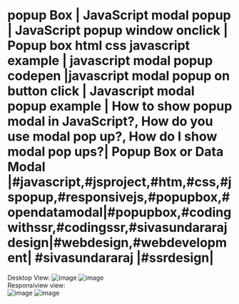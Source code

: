 # popup Box | JavaScript modal popup | JavaScript popup window onclick | Popup box html css javascript example | javascript modal popup codepen |javascript modal popup on button click | Javascript modal popup example | How to show popup modal in JavaScript?, How do you use modal pop up?, How do I show modal pop ups?| Popup Box or Data Modal |#javascript,#jsproject,#htm,#css,#jspopup,#responsivejs,#popupbox,#opendatamodal|#popupbox,#codingwithssr,#codingssr,#sivasundararajdesign|#webdesign,#webdevelopment| #sivasundararaj |#ssrdesign|

Desktop View:
![image](https://github.com/sivaraj47/popup-box/assets/9676262/03c3f5f5-447a-45a5-b615-f4ac6e19c90c)
![image](https://github.com/sivaraj47/popup-box/assets/9676262/5b0e0f08-96ff-4138-95e9-380ff31f0604) <br>
Responsiview view:<br>
![image](https://github.com/sivaraj47/popup-box/assets/9676262/2600eb7f-8643-488c-98f1-ce3769eb78d9)
![image](https://github.com/sivaraj47/popup-box/assets/9676262/b0478b9c-ee3c-4830-8ac0-95ce3d0e510e)
